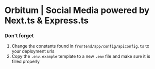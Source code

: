 # Orbitum | Social Media powered by Next.ts & Express.ts

### Don't forget
1. Change the constants found in `frontend/app/config/apiConfig.ts` to your deployment urls
2. Copy the `.env.example` template to a new `.env` file and make sure it is filled properly
